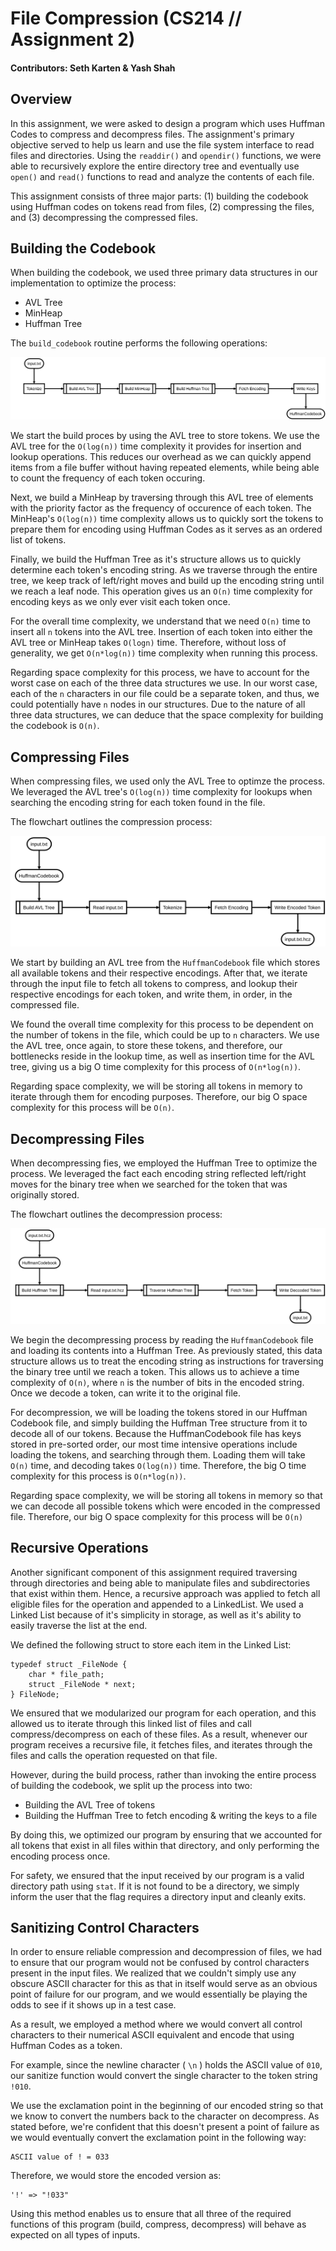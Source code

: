# File Compression (CS214 // Assignment 2)
#### Contributors: Seth Karten & Yash Shah

## Overview
In this assignment, we were asked to design a program which uses Huffman Codes to compress and decompress files. The assignment's primary objective served to help us learn and use the file system interface to read files and directories. Using the `readdir()` and `opendir()` functions, we were able to recursively explore the entire directory tree and eventually use `open()` and `read()` functions to read and analyze the contents of each file. 

This assignment consists of three major parts: (1) building the codebook using Huffman codes on tokens read from files, (2) compressing the files, and (3) decompressing the compressed files.

## Building the Codebook

When building the codebook, we used three primary data structures in our implementation to optimize the process:

- AVL Tree
- MinHeap
- Huffman Tree

The `build_codebook` routine performs the following operations:

<img src="./diagrams/build-codebook.svg">

We start the build proces by using the AVL tree to store tokens. We use the AVL tree for the `O(log(n))` time complexity it provides for insertion and lookup operations. This reduces our overhead as we can quickly append items from a file buffer without having repeated elements, while being able to count the frequency of each token occuring.

Next, we build a MinHeap by traversing through this AVL tree of elements with the priority factor as the frequency of occurence of each token. The MinHeap's `O(log(n))` time complexity allows us to quickly sort the tokens to prepare them for encoding using Huffman Codes as it serves as an ordered list of tokens.

Finally, we build the Huffman Tree as it's structure allows us to quickly determine each token's encoding string. As we traverse through the entire tree, we keep track of left/right moves and build up the encoding string until we reach a leaf node. This operation gives us an `O(n)` time complexity for encoding keys as we only ever visit each token once. 

For the overall time complexity, we understand that we need `O(n)` time to insert all `n` tokens into the AVL tree. Insertion of each token into either the AVL tree or MinHeap takes `O(logn)` time. Therefore, without loss of generality, we get `O(n*log(n))` time complexity when running this process. 

Regarding space complexity for this process, we have to account for the worst case on each of the three data structures we use. In our worst case, each of the `n` characters in our file could be a separate token, and thus, we could potentially have `n` nodes in our structures. Due to the nature of all three data structures, we can deduce that the space complexity for building the codebook is `O(n)`.

## Compressing Files

When compressing files, we used only the AVL Tree to optimze the process. We leveraged the AVL tree's `O(log(n))` time complexity for lookups when searching the encoding string for each token found in the file.

The flowchart outlines the compression process:

<img src="./diagrams/compress-file.svg">

We start by building an AVL tree from the `HuffmanCodebook` file which stores all available tokens and their respective encodings. After that, we iterate through the input file to fetch all tokens to compress, and lookup their respective encodings for each token, and write them, in order, in the compressed file. 

We found the overall time complexity for this process to be dependent on the number of tokens in the file, which could be up to `n` characters. We use the AVL tree, once again, to store these tokens, and therefore, our bottlenecks reside in the lookup time, as well as insertion time for the AVL tree, giving us a big O time complexity for this process of `O(n*log(n))`.

Regarding space complexity, we will be storing all tokens in memory to iterate through them for encoding purposes. Therefore, our big O space complexity for this process will be `O(n)`.

## Decompressing Files

When decompressing fies, we employed the Huffman Tree to optimize the process. We leveraged the fact each encoding string reflected left/right moves for the binary tree when we searched for the token that was originally stored.

The flowchart outlines the decompression process:

<img src="./diagrams/decompress-file.svg">

We begin the decompressing process by reading the `HuffmanCodebook` file and loading its contents into a Huffman Tree. As previously stated, this data structure allows us to treat the encoding string as instructions for traversing the binary tree until we reach a token. This allows us to achieve a time complexity of `O(n)`, where `n` is the number of bits in the encoded string. Once we decode a token, can write it to the original file. 

For decompression, we will be loading the tokens stored in our Huffman Codebook file, and simply building the Huffman Tree structure from it to decode all of our tokens. Because the HuffmanCodebook file has keys stored in pre-sorted order, our most time intensive operations include loading the tokens, and searching through them. Loading them will take `O(n)` time, and decoding takes `O(log(n))` time. Therefore, the big O time complexity for this process is `O(n*log(n))`.

Regarding space complexity, we will be storing all tokens in memory so that we can decode all possible tokens which were encoded in the compressed file. Therefore, our big O space complexity for this process will be `O(n)`

## Recursive Operations

Another significant component of this assignment required traversing through directories and being able to manipulate files and subdirectories that exist within them. Hence, a recursive approach was applied to fetch all eligible files for the operation and appended to a LinkedList. We used a Linked List because of it's simplicity in storage, as well as it's ability to easily traverse the list at the end. 

We defined the following struct to store each item in the Linked List:
```
typedef struct _FileNode {
	char * file_path;
	struct _FileNode * next;
} FileNode;
```

We ensured that we modularized our program for each operation, and this allowed us to iterate through this linked list of files and call compress/decompress on each of these files. As a result, whenever our program receives a recursive file, it fetches files, and iterates through the files and calls the operation requested on that file.

However, during the build process, rather than invoking the entire process of building the codebook, we split up the process into two:
- Building the AVL Tree of tokens
- Building the Huffman Tree to fetch encoding & writing the keys to a file

By doing this, we optimized our program by ensuring that we accounted for all tokens that exist in all files within that directory, and only performing the encoding process once. 

For safety, we ensured that the input received by our program is a valid directory path using `stat`. If it is not found to be a directory, we simply inform the user that the flag requires a directory input and cleanly exits.

## Sanitizing Control Characters

In order to ensure reliable compression and decompression of files, we had to ensure that our program would not be confused by control characters present in the input files. We realized that we couldn't simply use any obscure ASCII character for this as that in itself would serve as an obvious point of failure for our program, and we would essentially be playing the odds to see if it shows up in a test case.

As a result, we employed a method where we would convert all control characters to their numerical ASCII equivalent and encode that using Huffman Codes as a token.

For example, since the newline character ( `\n` ) holds the ASCII value of `010`, our sanitize function would convert the single character to the token string `!010`. 

We use the exclamation point in the beginning of our encoded string so that we know to convert the numbers back to the character on decompress. As stated before, we're confident that this doesn't present a point of failure as we would eventually convert the exclamation point in the following way:

```
ASCII value of ! = 033
```
Therefore, we would store the encoded version as:
```
'!' => "!033"
```

Using this method enables us to ensure that all three of the required functions of this program (build, compress, decompress) will behave as expected on all types of inputs. 